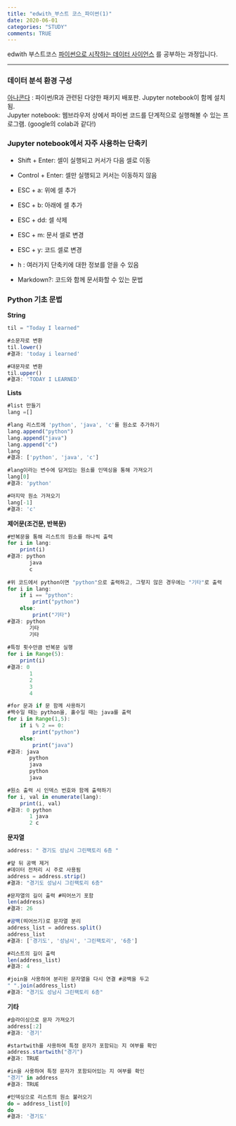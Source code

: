```yaml
---
title: "edwith_부스트 코스_파이썬(1)"
date: 2020-06-01
categories: "STUDY"
comments: TRUE
---
```


edwith 부스트코스 [파이썬으로 시작하는 데이터 사이언스](https://www.edwith.org/boostcourse-ds-510/joinLectures/28137) 를 공부하는 과정입니다.  
  
  --------------------------------------------------------
  
### 데이터 분석 환경 구성

[아나콘다](https://www.anaconda.com/products/individual) : 파이썬/R과 관련된 다양한 패키지 배포판. Jupyter notebook이 함께 설치됨.  
Jupyter notebook: 웹브라우저 상에서 파이썬 코드를 단계적으로 실행해볼 수 있는 프로그램. (google의 colab과 같다!)  
  
   
### Jupyter notebook에서 자주 사용하는 단축키    
* Shift + Enter: 셀이 실행되고 커서가 다음 셀로 이동  
* Control + Enter: 셀만 실행되고 커서는 이동하지 않음  
* ESC + a: 위에 셀 추가  
* ESC + b: 아래에 셀 추가  
* ESC + dd: 셀 삭제  
* ESC + m: 문서 셀로 변경  
* ESC + y: 코드 셀로 변경  
  
* h : 여러가지 단축키에 대한 정보를 얻을 수 있음 
* Markdown?: 코드와 함께 문서화할 수 있는 문법  
  
    
### Python 기초 문법  
**String**  
```javascript
til = "Today I learned"

#소문자로 변환
til.lower()
#결과: 'today i learned'

#대문자로 변환
til.upper()
#결과: 'TODAY I LEARNED'
```
  
    
**Lists**  
```javascript
#list 만들기
lang =[]

#lang 리스트에 'python', 'java', 'c'를 원소로 추가하기
lang.append("python")
lang.append("java")
lang.append("c")
lang
#결과: ['python', 'java', 'c']

#lang이라는 변수에 담겨있는 원소를 인덱싱을 통해 가져오기
lang[0]
#결과: 'python'

#마지막 원소 가져오기
lang[-1] 
#결과: 'c' 
```
  
    
**제어문(조건문, 반복문)**  
```javascript
#반복문을 통해 리스트의 원소를 하나씩 출력
for i in lang:
    print(i)
#결과: python
       java
       c
   
#위 코드에서 python이면 "python"으로 출력하고, 그렇지 않은 경우에는 "기타"로 출력
for i in lang:
    if i == "python":
        print("python")
    else:
        print("기타")
#결과: python
       기타
       기타
       
#특정 횟수만큼 반복문 실행
for i in Range(5):
    print(i)
#결과: 0
       1
       2
       3
       4

#for 문과 if 문 함께 사용하기
#짝수일 때는 python을, 홀수일 때는 java를 출력
for i in Range(1,5):
    if i % 2 == 0:
        print("python")
    else:
        print("java")
#결과: java
       python
       java
       python
       java

#원소 출력 시 인덱스 번호와 함께 출력하기
for i, val in enumerate(lang):
    print(i, val)
#결과: 0 python
       1 java
       2 c
```
   
     
**문자열**    
```javascript
address: " 경기도 성남시 그린팩토리 6층 "

#앞 뒤 공백 제거
#데이터 전처리 시 주로 사용됨
address = address.strip()
#결과: "경기도 성남시 그린팩토리 6층"

#문자열의 길이 출력 #띄어쓰기 포함
len(address)
#결과: 26

#공백(띄어쓰기)로 문자열 분리
address_list = address.split()
address_list
#결과: ['경기도', '성남시', '그린팩토리', '6층']

#리스트의 길이 출력
len(address_list)
#결과: 4

#join을 사용하여 분리된 문자열을 다시 연결 #공백을 두고
" ".join(address_list)
#결과: "경기도 성남시 그린팩토리 6층"
```
  
    
**기타**
```javascript
#슬라이싱으로 문자 가져오기
address[:2]
#결과: '경기'

#startwith를 사용하여 특정 문자가 포함되는 지 여부를 확인
address.startwith("경기")
#결과: TRUE

#in을 사용하여 특정 문자가 포함되어있는 지 여부를 확인
"경기" in address
#결과: TRUE

#인덱싱으로 리스트의 원소 불러오기
do = address_list[0]
do
#결과: '경기도'
```
